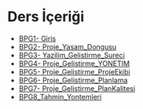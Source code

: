 # Ders İçeriği

<!--Index-->

- [BPG1- Giris](./Ders%20%C4%B0%C3%A7eri%C4%9Fi/BPG1-%20Giris.pdf)
- [BPG2- Proje_Yasam_Dongusu](./Ders%20%C4%B0%C3%A7eri%C4%9Fi/BPG2-%20Proje_Yasam_Dongusu.pdf)
- [BPG3- Yazilim_Gelistirme_Sureci](./Ders%20%C4%B0%C3%A7eri%C4%9Fi/BPG3-%20Yazilim_Gelistirme_Sureci.pdf)
- [BPG4- Proje_Gelistirme_YONETIM](./Ders%20%C4%B0%C3%A7eri%C4%9Fi/BPG4-%20Proje_Gelistirme_YONETIM.pdf)
- [BPG5- Proje_Gelistirme_ProjeEkibi](./Ders%20%C4%B0%C3%A7eri%C4%9Fi/BPG5-%20Proje_Gelistirme_ProjeEkibi.pdf)
- [BPG6- Proje_Gelistirme_Planlama ](./Ders%20%C4%B0%C3%A7eri%C4%9Fi/BPG6-%20Proje_Gelistirme_Planlama%20.pdf)
- [BPG7- Proje_Gelistirme_PlanKalitesi](./Ders%20%C4%B0%C3%A7eri%C4%9Fi/BPG7-%20Proje_Gelistirme_PlanKalitesi.pdf)
- [BPG8_Tahmin_Yontemleri](./Ders%20%C4%B0%C3%A7eri%C4%9Fi/BPG8_Tahmin_Yontemleri.pdf)

<!--Index-->
